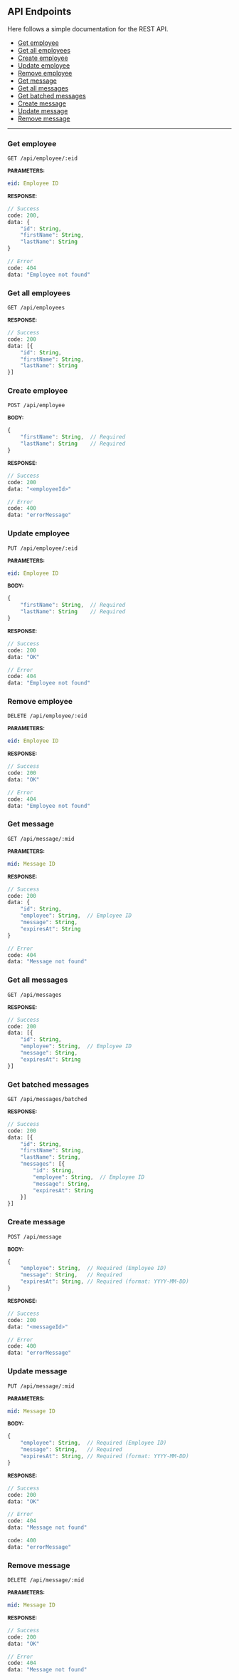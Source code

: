 ## API Endpoints
Here follows a simple documentation for the REST API.

- [Get employee](#get-employee)
- [Get all employees](#get-all-employees)
- [Create employee](#create-employee)
- [Update employee](#update-employee)
- [Remove employee](#remove-employee)
- [Get message](#get-message)
- [Get all messages](#get-all-messages)
- [Get batched messages](#get-batched-messages)
- [Create message](#create-message)
- [Update message](#update-message)
- [Remove message](#remove-message)

---

### Get employee
`GET /api/employee/:eid`

<sub>**PARAMETERS:**</sub>
```yml
eid: Employee ID
```
<sub>**RESPONSE:**</sub>
```js
// Success
code: 200,
data: {
    "id": String,
    "firstName": String,
    "lastName": String
}

// Error
code: 404
data: "Employee not found"
```


### Get all employees
`GET /api/employees`

<sub>**RESPONSE:**</sub>
```js
// Success
code: 200
data: [{
    "id": String,
    "firstName": String,
    "lastName": String
}]
```


### Create employee
`POST /api/employee`

<sub>**BODY:**</sub>
```js
{
    "firstName": String,  // Required
    "lastName": String    // Required
}
```
<sub>**RESPONSE:**</sub>
```js
// Success
code: 200
data: "<employeeId>"

// Error
code: 400
data: "errorMessage"
```


### Update employee
`PUT /api/employee/:eid`

<sub>**PARAMETERS:**</sub>
```yml
eid: Employee ID
```
<sub>**BODY:**</sub>
```js
{
    "firstName": String,  // Required
    "lastName": String    // Required
}
```
<sub>**RESPONSE:**</sub>
```js
// Success
code: 200
data: "OK"

// Error
code: 404
data: "Employee not found"
```

### Remove employee
`DELETE /api/employee/:eid`

<sub>**PARAMETERS:**</sub>
```yml
eid: Employee ID
```
<sub>**RESPONSE:**</sub>
```js
// Success
code: 200
data: "OK"

// Error
code: 404
data: "Employee not found"
```

### Get message
`GET /api/message/:mid`

<sub>**PARAMETERS:**</sub>
```yml
mid: Message ID
```
<sub>**RESPONSE:**</sub>
```js
// Success
code: 200
data: {
    "id": String,
    "employee": String,  // Employee ID
    "message": String,
    "expiresAt": String
}

// Error
code: 404
data: "Message not found"
```


### Get all messages
`GET /api/messages`

<sub>**RESPONSE:**</sub>
```js
// Success
code: 200
data: [{
    "id": String,
    "employee": String,  // Employee ID
    "message": String,
    "expiresAt": String
}]
```


### Get batched messages 
`GET /api/messages/batched`

<sub>**RESPONSE:**</sub>
```js
// Success
code: 200
data: [{
    "id": String,
    "firstName": String,
    "lastName": String,
    "messages": [{
        "id": String,
        "employee": String,  // Employee ID
        "message": String,
        "expiresAt": String
    }]
}]
```


### Create message
`POST /api/message`

<sub>**BODY:**</sub>
```js
{
    "employee": String,  // Required (Employee ID)
    "message": String,   // Required
    "expiresAt": String, // Required (format: YYYY-MM-DD)
}
```
<sub>**RESPONSE:**</sub>
```js
// Success
code: 200
data: "<messageId>"

// Error
code: 400
data: "errorMessage"
```


### Update message
`PUT /api/message/:mid`

<sub>**PARAMETERS:**</sub>
```yml
mid: Message ID
```
<sub>**BODY:**</sub>
```js
{
    "employee": String,  // Required (Employee ID)
    "message": String,   // Required
    "expiresAt": String, // Required (format: YYYY-MM-DD)
}
```
<sub>**RESPONSE:**</sub>
```js
// Success
code: 200
data: "OK"

// Error
code: 404
data: "Message not found"

code: 400
data: "errorMessage"
```

### Remove message
`DELETE /api/message/:mid`

<sub>**PARAMETERS:**</sub>
```yml
mid: Message ID
```
<sub>**RESPONSE:**</sub>
```js
// Success
code: 200
data: "OK"

// Error
code: 404
data: "Message not found"
```
